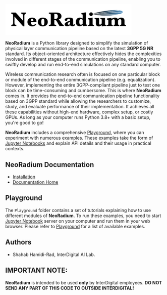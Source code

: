 <img src="NeoRadium.png" alt="NeoRadium" width="400px"/>

**NeoRadium** is a Python library designed to simplify the simulation of physical layer communication pipeline based on the latest **3GPP 5G NR** standard. Its object-oriented architecture effectively hides the complexities involved in different stages of the communication pipeline, enabling you to swiftly develop and run end-to-end simulations on any standard computer.

Wireless communication research often is focused on one particular block or module of the end-to-end communication pipeline (e.g. equalization). However, implementing the entire 3GPP-compliant pipeline just to test one block can be time-consuming and cumbersome. This is where **NeoRadium** comes in. It provides the end-to-end communication pipeline functionality based on 3GPP standard while allowing the researchers to customize, study, and evaluate performance of their implementation. It achieves all these capabilities without high-end hardware, complex setup, or costly GPUs. As long as your computer runs Python 3.8+ with a basic setup, you're good to go!

**NeoRadium** includes a comprehensive [Playground](https://ail-wireless.pages.interdigital.com/neoradium/source/Playground/Playground.html), where you can experiment with numerous examples. These examples take the form of [Jupyter Notebooks](https://jupyter.org) and explain API details and their usage in practical contexts.

## NeoRadium Documentation
* [Installation](https://ail-wireless.pages.interdigital.com/neoradium/source/installation.html)
* [Documentation Home](https://ail-wireless.pages.interdigital.com/neoradium/index.html)

## Playground
The ``Playground`` folder contains a set of tutorials explaining how to use different modules of **NeoRadium**. To run these examples, you need to start [Jupyter Notebook](https://jupyter.org) server on your computer and run them in your web browser. Please refer to [Playground](https://ail-wireless.pages.interdigital.com/neoradium/source/Playground/Playground.html) for a list of available examples.

## Authors
* Shahab Hamidi-Rad, InterDigital AI Lab.

## IMPORTANT NOTE:
**NeoRadium** is intended to be used **only** by InterDigital employees. **DO NOT SEND ANY PART OF THIS CODE TO OUTSIDE INTERDIGITAL!**

